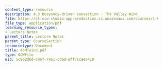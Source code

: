 ```yaml
---
content_type: resource
description: 4.3 Buoyancy-driven convection - The Valley Wind
file: https://ol-ocw-studio-app-production.s3.amazonaws.com/courses/1-63-advanced-fluid-dynamics-of-the-environment-fall-2002/5c9b2d0d686f7461cdadaff7ccaea410_43MTwind.pdf
file_type: application/pdf
learning_resource_types:
- Lecture Notes
parent_title: Lecture Notes
parent_type: CourseSection
resourcetype: Document
title: 43MTwind.pdf
type: OCWFile
uid: 5c9b2d0d-686f-7461-cdad-aff7ccaea410
---
```

